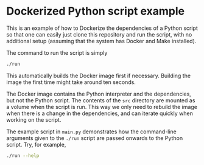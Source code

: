 # Dockerized Python script example

This is an example of how to Dockerize the dependencies of a Python script so
that one can easily just clone this repository and run the script, with no
additional setup (assuming that the system has Docker and Make installed).

The command to run the script is simply
```bash
./run
```
This automatically builds the Docker image first if necessary. Building
the image the first time might take around ten seconds.

The Docker image contains the Python interpreter and the dependencies, but not
the Python script. The contents of the `src` directory are mounted as a volume
when the script is run. This way we only need to rebuild the image when there
is a change in the dependencies, and can iterate quickly when working on
the script.

The example script in `main.py` demonstrates how the command-line arguments
given to the `./run` script are passed onwards to the Python script. Try,
for example,
```bash
./run --help
```
